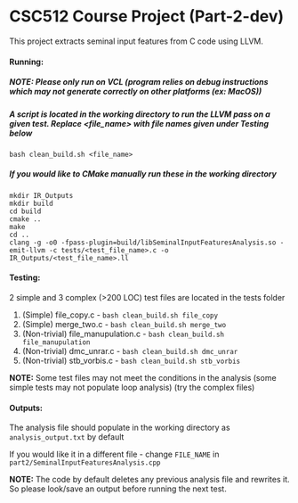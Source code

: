 # CSC512 Course Project (Part-2-dev)

This project extracts seminal input features from C code using LLVM.

#### Running:

##### NOTE: Please only run on VCL (program relies on debug instructions which may not generate correctly on other platforms (ex: MacOS))

##### A script is located in the working directory to run the LLVM pass on a given test. Replace \<file_name\> with file names given under Testing below
`bash clean_build.sh <file_name>`

##### If you would like to CMake manually run these in the working directory
```
mkdir IR_Outputs
mkdir build
cd build
cmake ..
make
cd ..
clang -g -o0 -fpass-plugin=build/libSeminalInputFeaturesAnalysis.so -emit-llvm -c tests/<test_file_name>.c -o IR_Outputs/<test_file_name>.ll
```

#### Testing:

2 simple and 3 complex (>200 LOC) test files are located in the tests folder
1. (Simple) file_copy.c - `bash clean_build.sh file_copy`
2. (Simple) merge_two.c - `bash clean_build.sh merge_two`
3. (Non-trivial) file_manupulation.c - `bash clean_build.sh file_manupulation`
4. (Non-trivial) dmc_unrar.c - `bash clean_build.sh dmc_unrar`
5. (Non-trivial) stb_vorbis.c - `bash clean_build.sh stb_vorbis`

**NOTE:** Some test files may not meet the conditions in the analysis (some simple tests may not populate loop analysis) (try the complex files)

#### Outputs:
The analysis file should populate in the working directory as `analysis_output.txt` by default

If you would like it in a different file - change `FILE_NAME` in `part2/SeminalInputFeaturesAnalysis.cpp`

**NOTE:** The code by default deletes any previous analysis file and rewrites it. So please look/save an output before running the next test.


